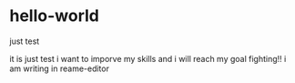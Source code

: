 # hello-world
just test

it is just test
i want to imporve my skills and i will reach my goal
fighting!!
i am writing in reame-editor
